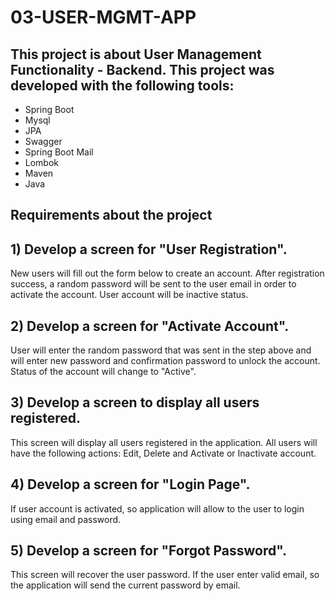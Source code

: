 # 03-USER-MGMT-APP
## This project is about User Management Functionality - Backend. This project was developed with the following tools:
* Spring Boot
* Mysql
* JPA
* Swagger
* Spring Boot Mail
* Lombok
* Maven
* Java

## Requirements about the project
## 1) Develop a screen for "User Registration".
New users will fill out the form below to create an account. After registration success, a random password will be sent to the user email in order to activate the account. User account will be inactive status.


## 2) Develop a screen for "Activate Account".
User will enter the random password that was sent in the step above and will enter new password and confirmation password to unlock the account. Status of the account will change to "Active". 


## 3) Develop a screen to display all users registered.
This screen will display all users registered in the application. All users will have the following actions: Edit, Delete and Activate or Inactivate account.


## 4) Develop a screen for "Login Page".
If user account is activated, so application will allow to the user to login using email and password.


## 5) Develop a screen for "Forgot Password".
This screen will recover the user password. If the user enter valid email, so the application will send the current password by email.